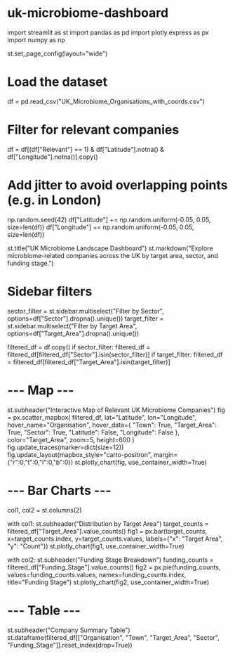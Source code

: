 # uk-microbiome-dashboard

import streamlit as st
import pandas as pd
import plotly.express as px
import numpy as np

st.set_page_config(layout="wide")

# Load the dataset
df = pd.read_csv("UK_Microbiome_Organisations_with_coords.csv")

# Filter for relevant companies
df = df[(df["Relevant"] == 1) & df["Latitude"].notna() & df["Longitude"].notna()].copy()

# Add jitter to avoid overlapping points (e.g. in London)
np.random.seed(42)
df["Latitude"] += np.random.uniform(-0.05, 0.05, size=len(df))
df["Longitude"] += np.random.uniform(-0.05, 0.05, size=len(df))

st.title("UK Microbiome Landscape Dashboard")
st.markdown("Explore microbiome-related companies across the UK by target area, sector, and funding stage.")

# Sidebar filters
sector_filter = st.sidebar.multiselect("Filter by Sector", options=df["Sector"].dropna().unique())
target_filter = st.sidebar.multiselect("Filter by Target Area", options=df["Target_Area"].dropna().unique())

filtered_df = df.copy()
if sector_filter:
    filtered_df = filtered_df[filtered_df["Sector"].isin(sector_filter)]
if target_filter:
    filtered_df = filtered_df[filtered_df["Target_Area"].isin(target_filter)]

# --- Map ---
st.subheader("Interactive Map of Relevant UK Microbiome Companies")
fig = px.scatter_mapbox(
    filtered_df,
    lat="Latitude",
    lon="Longitude",
    hover_name="Organisation",
    hover_data={
        "Town": True,
        "Target_Area": True,
        "Sector": True,
        "Latitude": False,
        "Longitude": False
    },
    color="Target_Area",
    zoom=5,
    height=600
)
fig.update_traces(marker=dict(size=12))
fig.update_layout(mapbox_style="carto-positron", margin={"r":0,"t":0,"l":0,"b":0})
st.plotly_chart(fig, use_container_width=True)

# --- Bar Charts ---
col1, col2 = st.columns(2)

with col1:
    st.subheader("Distribution by Target Area")
    target_counts = filtered_df["Target_Area"].value_counts()
    fig1 = px.bar(target_counts, x=target_counts.index, y=target_counts.values, labels={"x": "Target Area", "y": "Count"})
    st.plotly_chart(fig1, use_container_width=True)

with col2:
    st.subheader("Funding Stage Breakdown")
    funding_counts = filtered_df["Funding_Stage"].value_counts()
    fig2 = px.pie(funding_counts, values=funding_counts.values, names=funding_counts.index, title="Funding Stage")
    st.plotly_chart(fig2, use_container_width=True)

# --- Table ---
st.subheader("Company Summary Table")
st.dataframe(filtered_df[["Organisation", "Town", "Target_Area", "Sector", "Funding_Stage"]].reset_index(drop=True))

